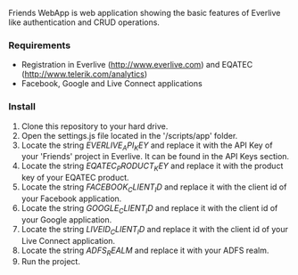 Friends WebApp is web application showing the basic features of Everlive like authentication and CRUD operations. 

### Requirements
- Registration in Everlive (http://www.everlive.com) and EQATEC (http://www.telerik.com/analytics)
- Facebook, Google and Live Connect applications

### Install
1. Clone this repository to your hard drive.
2. Open the settings.js file located in the '/scripts/app' folder. 
3. Locate the string $EVERLIVE_API_KEY$ and replace it with the API Key of your 'Friends' project in Everlive. It can be found in the API Keys section.
4. Locate the string $EQATEC_PRODUCT_KEY$ and replace it with the product key of your EQATEC product.
5. Locate the string $FACEBOOK_CLIENT_ID$ and replace it with the client id of your Facebook application.
6. Locate the string $GOOGLE_CLIENT_ID$ and replace it with the client id of your Google application.
7. Locate the string $LIVEID_CLIENT_ID$ and replace it with the client id of your Live Connect application.
8. Locate the string $ADFS_REALM$ and replace it with your ADFS realm.
5. Run the project.

